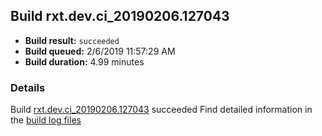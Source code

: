 ## Build rxt.dev.ci_20190206.127043
- **Build result:** `succeeded`
- **Build queued:** 2/6/2019 11:57:29 AM
- **Build duration:** 4.99 minutes
### Details
Build [rxt.dev.ci_20190206.127043](https://winappstudio.visualstudio.com/web/build.aspx?pcguid=a4ef43be-68ce-4195-a619-079b4d9834c2&builduri=vstfs%3a%2f%2f%2fBuild%2fBuild%2f27043) succeeded
Find detailed information in the [build log files](https://uwpctdiags.blob.core.windows.net/buildlogs/rxt.dev.ci_20190206.127043_logs.zip)
